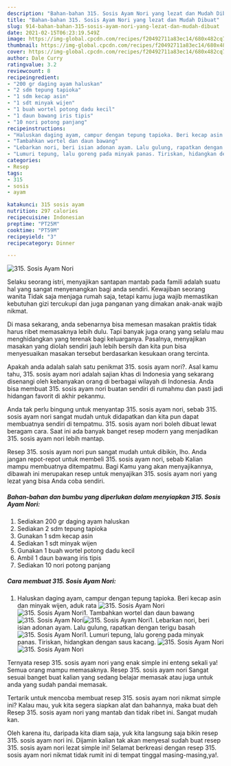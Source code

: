 ```yaml
---
description: "Bahan-bahan 315. Sosis Ayam Nori yang lezat dan Mudah Dibuat"
title: "Bahan-bahan 315. Sosis Ayam Nori yang lezat dan Mudah Dibuat"
slug: 914-bahan-bahan-315-sosis-ayam-nori-yang-lezat-dan-mudah-dibuat
date: 2021-02-15T06:23:19.549Z
image: https://img-global.cpcdn.com/recipes/f20492711a83ec14/680x482cq70/315-sosis-ayam-nori-foto-resep-utama.jpg
thumbnail: https://img-global.cpcdn.com/recipes/f20492711a83ec14/680x482cq70/315-sosis-ayam-nori-foto-resep-utama.jpg
cover: https://img-global.cpcdn.com/recipes/f20492711a83ec14/680x482cq70/315-sosis-ayam-nori-foto-resep-utama.jpg
author: Dale Curry
ratingvalue: 3.2
reviewcount: 8
recipeingredient:
- "200 gr daging ayam haluskan"
- "2 sdm tepung tapioka"
- "1 sdm kecap asin"
- "1 sdt minyak wijen"
- "1 buah wortel potong dadu kecil"
- "1 daun bawang iris tipis"
- "10 nori potong panjang"
recipeinstructions:
- "Haluskan daging ayam, campur dengan tepung tapioka. Beri kecap asin dan minyak wijen, aduk rata"
- "Tambahkan wortel dan daun bawang"
- "Lebarkan nori, beri isian adonan ayam. Lalu gulung, rapatkan dengan terigu basah"
- "Lumuri tepung, lalu goreng pada minyak panas. Tiriskan, hidangkan dengan saus kacang."
categories:
- Resep
tags:
- 315
- sosis
- ayam

katakunci: 315 sosis ayam 
nutrition: 297 calories
recipecuisine: Indonesian
preptime: "PT25M"
cooktime: "PT59M"
recipeyield: "3"
recipecategory: Dinner

---
```



![315. Sosis Ayam Nori](https://img-global.cpcdn.com/recipes/f20492711a83ec14/680x482cq70/315-sosis-ayam-nori-foto-resep-utama.jpg)

Selaku seorang istri, menyajikan santapan mantab pada famili adalah suatu hal yang sangat menyenangkan bagi anda sendiri. Kewajiban seorang  wanita Tidak saja menjaga rumah saja, tetapi kamu juga wajib memastikan kebutuhan gizi tercukupi dan juga panganan yang dimakan anak-anak wajib nikmat.

Di masa  sekarang, anda sebenarnya bisa memesan masakan praktis tidak harus ribet memasaknya lebih dulu. Tapi banyak juga orang yang selalu mau menghidangkan yang terenak bagi keluarganya. Pasalnya, menyajikan masakan yang diolah sendiri jauh lebih bersih dan kita pun bisa menyesuaikan masakan tersebut berdasarkan kesukaan orang tercinta. 



Apakah anda adalah salah satu penikmat 315. sosis ayam nori?. Asal kamu tahu, 315. sosis ayam nori adalah sajian khas di Indonesia yang sekarang disenangi oleh kebanyakan orang di berbagai wilayah di Indonesia. Anda bisa membuat 315. sosis ayam nori buatan sendiri di rumahmu dan pasti jadi hidangan favorit di akhir pekanmu.

Anda tak perlu bingung untuk menyantap 315. sosis ayam nori, sebab 315. sosis ayam nori sangat mudah untuk didapatkan dan kita pun dapat membuatnya sendiri di tempatmu. 315. sosis ayam nori boleh dibuat lewat beragam cara. Saat ini ada banyak banget resep modern yang menjadikan 315. sosis ayam nori lebih mantap.

Resep 315. sosis ayam nori pun sangat mudah untuk dibikin, lho. Anda jangan repot-repot untuk membeli 315. sosis ayam nori, sebab Kalian mampu membuatnya ditempatmu. Bagi Kamu yang akan menyajikannya, dibawah ini merupakan resep untuk menyajikan 315. sosis ayam nori yang lezat yang bisa Anda coba sendiri.

<!--inarticleads1-->

##### Bahan-bahan dan bumbu yang diperlukan dalam menyiapkan 315. Sosis Ayam Nori:

1. Sediakan 200 gr daging ayam haluskan
1. Sediakan 2 sdm tepung tapioka
1. Gunakan 1 sdm kecap asin
1. Sediakan 1 sdt minyak wijen
1. Gunakan 1 buah wortel potong dadu kecil
1. Ambil 1 daun bawang iris tipis
1. Sediakan 10 nori potong panjang




<!--inarticleads2-->

##### Cara membuat 315. Sosis Ayam Nori:

1. Haluskan daging ayam, campur dengan tepung tapioka. Beri kecap asin dan minyak wijen, aduk rata
<img src="//assets-global.cpcdn.com/assets/icons/button_play-2c75c40dde080a61004c1f40b05d8f140eaff45d7e9e6481dc71c63d2e7c4909.png" alt="315. Sosis Ayam Nori"><img src="https://img-global.cpcdn.com/steps/decae5fabbce2df2/160x128cq70/315-sosis-ayam-nori-langkah-memasak-1-foto.jpg" alt="315. Sosis Ayam Nori">1. Tambahkan wortel dan daun bawang
<img src="//assets-global.cpcdn.com/assets/icons/button_play-2c75c40dde080a61004c1f40b05d8f140eaff45d7e9e6481dc71c63d2e7c4909.png" alt="315. Sosis Ayam Nori"><img src="https://img-global.cpcdn.com/steps/b1e3b9356077104e/160x128cq70/315-sosis-ayam-nori-langkah-memasak-2-foto.jpg" alt="315. Sosis Ayam Nori">1. Lebarkan nori, beri isian adonan ayam. Lalu gulung, rapatkan dengan terigu basah
<img src="//assets-global.cpcdn.com/assets/icons/button_play-2c75c40dde080a61004c1f40b05d8f140eaff45d7e9e6481dc71c63d2e7c4909.png" alt="315. Sosis Ayam Nori">1. Lumuri tepung, lalu goreng pada minyak panas. Tiriskan, hidangkan dengan saus kacang.
<img src="//assets-global.cpcdn.com/assets/icons/button_play-2c75c40dde080a61004c1f40b05d8f140eaff45d7e9e6481dc71c63d2e7c4909.png" alt="315. Sosis Ayam Nori"><img src="//assets-global.cpcdn.com/assets/icons/button_play-2c75c40dde080a61004c1f40b05d8f140eaff45d7e9e6481dc71c63d2e7c4909.png" alt="315. Sosis Ayam Nori">



Ternyata resep 315. sosis ayam nori yang enak simple ini enteng sekali ya! Semua orang mampu memasaknya. Resep 315. sosis ayam nori Sangat sesuai banget buat kalian yang sedang belajar memasak atau juga untuk anda yang sudah pandai memasak.

Tertarik untuk mencoba membuat resep 315. sosis ayam nori nikmat simple ini? Kalau mau, yuk kita segera siapkan alat dan bahannya, maka buat deh Resep 315. sosis ayam nori yang mantab dan tidak ribet ini. Sangat mudah kan. 

Oleh karena itu, daripada kita diam saja, yuk kita langsung saja bikin resep 315. sosis ayam nori ini. Dijamin kalian tak akan menyesal sudah buat resep 315. sosis ayam nori lezat simple ini! Selamat berkreasi dengan resep 315. sosis ayam nori nikmat tidak rumit ini di tempat tinggal masing-masing,ya!.

